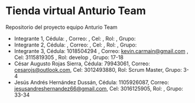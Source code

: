 # Tienda virtual Anturio Team

Repositorio del proyecto equipo Anturio Team

- Integrante 1, Cédula:    , Correo:     , Cel:    , Rol:    , Grupo:   
- Integrante 2, Cédula:    , Correo:     , Cel:    , Rol:    , Grupo:   
- Integrante 3, Cédula: 1018504294 , Correo: kevin.carmain@gmail.com , Cel: 3115819305    , Rol: develop   , Grupo:  17-18
- César Augusto Rojas Sierra, Cédula: 79943061, Correo: cesarojs@outlook.com, Cel: 3012493880, Rol: Scrum Master, Grupo: 3-4   
- Jesús Andrés Hernández Dussán, Cédula: 1105926087, Correo: jesusandreshernandez66@gmail.com, Cel: 3016125905, Rol:     , Grupo: 33-34
